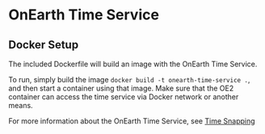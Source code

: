 # OnEarth Time Service

## Docker Setup

The included Dockerfile will build an image with the OnEarth Time Service.

To run, simply build the image `docker build -t onearth-time-service .`, and then start a
container using that image. Make sure that the OE2 container can access the time service
via Docker network or another means.

For more information about the OnEarth Time Service, see [Time Snapping](../../src/modules/time_snap/README.md)